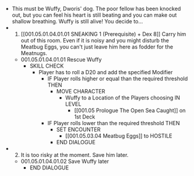 - This must be Wuffy, Dworis' dog. The poor fellow has been knocked out, but you can feel his heart is still beating and you can make out shallow breathing. Wuffy is still alive! You decide to...
- 1. [[001.05.01.04.01.01 SNEAKING 1 (Prerequisite) + Dex 8]] Carry him out of this room. Even if it is noisy and you might disturb the Meatbug Eggs, you can't just leave him here as fodder for the Meatnugs.
	- 001.05.01.04.01.01 Rescue Wuffy
		- SKILL CHECK
			- Player has to roll a D20 and add the specified Modifier
				- IF Player rolls higher or equal than the required threshold THEN
					- MOVE CHARACTER
						- Wuffy to a Location of the Players choosing IN LEVEL
							- [[001.05 Prologue The Open Sea Caught]] on 1st Deck
				- IF Player rolls lower than the required threshold THEN
					- SET ENCOUNTER
						- [[001.05.03.04 Meatbug Eggs]] to HOSTILE
					- END DIALOGUE
- 2. It is too risky at the moment. Save him later.
	- 001.05.01.04.01.02 Save Wuffy later
		- END DIALOGUE
